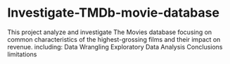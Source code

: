 # Investigate-TMDb-movie-database
This project analyze and investigate The Movies database focusing on common characteristics of the highest-grossing films and their impact on revenue.
including: Data Wrangling  Exploratory  Data Analysis Conclusions  limitations
